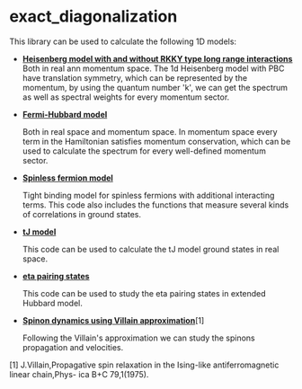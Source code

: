 # exact_diagonalization

This library can be used to calculate the following 1D models:

  - **[Heisenberg model with and without RKKY type long range interactions](https://github.com/LuhangYang/exact_diagonalization/tree/main/ED_heis_RKKY)**
    Both in real ann momentum space. The 1d Heisenberg model with PBC have translation symmetry, which can be represented by the momentum, by using the quantum number 'k', we can get the spectrum as well as spectral weights for every momentum sector.
    

  - **[Fermi-Hubbard model](https://github.com/LuhangYang/exact_diagonalization/tree/main/ED_hubbard)**

    Both in real space and momentum space. In momentum space every term in the Hamiltonian satisfies momentum conservation, which can be used to calculate the spectrum for every well-defined momentum sector.

- **[Spinless fermion model](https://github.com/LuhangYang/exact_diagonalization/tree/main/ED_spinless_fermion)**

     Tight binding model for spinless fermions with additional interacting terms.  This code also includes the functions that measure several kinds of correlations in ground states.
    
- **[tJ model](https://github.com/LuhangYang/exact_diagonalization/tree/main/ED_tj)**

    This code can be used to calculate the tJ model ground states in real space.

- **[eta pairing states](https://github.com/LuhangYang/exact_diagonalization/tree/main/ED_SC_eta_pairing)**

    This code can be used to study the eta pairing states in extended Hubbard model.

- **[Spinon dynamics using Villain approximation](https://github.com/LuhangYang/exact_diagonalization/tree/main/Spinon_time_evolving)**[1]

    Following the Villain's approximation we can study the spinons propagation and velocities.







    


[1] J.Villain,Propagative spin relaxation in the Ising-like antiferromagnetic linear chain,Phys- ica B+C 79,1(1975).
